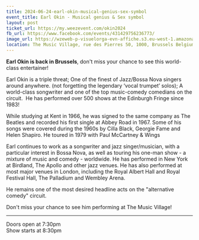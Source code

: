 ```yaml
---
title: 2024-06-24-earl-okin-musical-genius-sex-symbol
event_title: Earl Okin - Musical genius & Sex symbol
layout: post
ticket_url: https://my.weezevent.com/okin2024
fb_url: https://www.facebook.com/events/431429756236773/
image_url: https://wzeweb-p-visuelorga-evn-affiche.s3.eu-west-1.amazonaws.com/affiche_1132580.png
location: The Music Village, rue des Pierres 50, 1000, Brussels Belgium
---
```


<strong>Earl Okin is back in Brussels</strong>, don't miss your chance to see this world-class entertainer!

Earl Okin is a triple threat; One of the finest of Jazz/Bossa Nova singers around anywhere. (not forgetting the legendary ‘vocal trumpet’ solos); A world-class songwriter and one of the top music-comedy comedians on the circuit.  He has performed over 500 shows at the Edinburgh Fringe since 1983! 

While studying at Kent in 1966, he was signed to the same company as The Beatles and recorded his first single at Abbey Road in 1967. Some of his songs were covered during the 1960s by Cilla Black, Georgie Fame and Helen Shapiro. He toured in 1979 with Paul McCartney &amp; Wings

Earl continues to work as a songwriter and jazz singer/musician, with a particular interest in Bossa Nova, as well as touring his one-man show - a mixture of music and comedy - worldwide. He has performed in New York at Birdland, The Apollo and other jazz venues. He has also performed at most major venues in London, including the Royal Albert Hall and Royal Festival Hall, The Palladium and Wembley Arena.

He remains one of the most desired headline acts on the "alternative comedy" circuit.

Don't miss your chance to see him performing at The Music Village!
<hr />
Doors open at 7:30pm<br />
Show starts at 8:30pm

